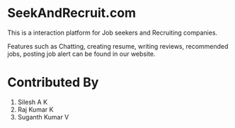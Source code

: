 # SeekAndRecruit.com
This is a interaction platform for Job seekers and Recruiting companies.

Features such as Chatting, creating resume, writing reviews, recommended jobs, posting job alert can be found in our website.

# Contributed By
1. Silesh A K
2. Raj Kumar K
3. Suganth Kumar V
